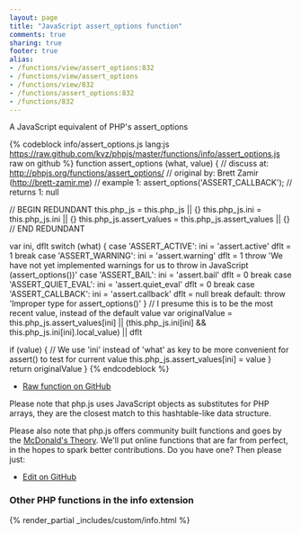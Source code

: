 ```yaml
---
layout: page
title: "JavaScript assert_options function"
comments: true
sharing: true
footer: true
alias:
- /functions/view/assert_options:832
- /functions/view/assert_options
- /functions/view/832
- /functions/assert_options:832
- /functions/832
---
```

<!-- Generated by Rakefile:build -->
A JavaScript equivalent of PHP's assert_options

{% codeblock info/assert_options.js lang:js https://raw.github.com/kvz/phpjs/master/functions/info/assert_options.js raw on github %}
function assert_options (what, value) {
  //  discuss at: http://phpjs.org/functions/assert_options/
  // original by: Brett Zamir (http://brett-zamir.me)
  //   example 1: assert_options('ASSERT_CALLBACK');
  //   returns 1: null

  // BEGIN REDUNDANT
  this.php_js = this.php_js || {}
  this.php_js.ini = this.php_js.ini || {}
  this.php_js.assert_values = this.php_js.assert_values || {}
  // END REDUNDANT

  var ini, dflt
  switch (what) {
    case 'ASSERT_ACTIVE':
      ini = 'assert.active'
      dflt = 1
      break
    case 'ASSERT_WARNING':
      ini = 'assert.warning'
      dflt = 1
      throw 'We have not yet implemented warnings for us to throw in JavaScript (assert_options())'
    case 'ASSERT_BAIL':
      ini = 'assert.bail'
      dflt = 0
      break
    case 'ASSERT_QUIET_EVAL':
      ini = 'assert.quiet_eval'
      dflt = 0
      break
    case 'ASSERT_CALLBACK':
      ini = 'assert.callback'
      dflt = null
      break
    default:
      throw 'Improper type for assert_options()'
  }
  // I presume this is to be the most recent value, instead of the default value
  var originalValue = this.php_js.assert_values[ini] || (this.php_js.ini[ini] && this.php_js.ini[ini].local_value) ||
    dflt

  if (value) {
    // We use 'ini' instead of 'what' as key to be more convenient for assert() to test for current value
    this.php_js.assert_values[ini] = value
  }
  return originalValue
}
{% endcodeblock %}

 - [Raw function on GitHub](https://github.com/kvz/phpjs/blob/master/functions/info/assert_options.js)

Please note that php.js uses JavaScript objects as substitutes for PHP arrays, they are 
the closest match to this hashtable-like data structure. 

Please also note that php.js offers community built functions and goes by the 
[McDonald's Theory](https://medium.com/what-i-learned-building/9216e1c9da7d). We'll put online 
functions that are far from perfect, in the hopes to spark better contributions. 
Do you have one? Then please just: 

 - [Edit on GitHub](https://github.com/kvz/phpjs/edit/master/functions/info/assert_options.js)


### Other PHP functions in the info extension
{% render_partial _includes/custom/info.html %}
